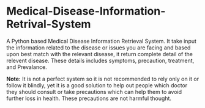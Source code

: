 # Medical-Disease-Information-Retrival-System

A Python based Medical Disease Information Retrieval System. It take input the information related to the disease or issues you are facing and based upon best match with the relevant disease, it return complete detail of the relevent disease. These details includes symptoms, precaution, treatment, and Prevalance.


**Note:** It is not a perfect system so it is not recommended to rely only on it or follow it blindly, yet it is a good solution to help out people which doctor they should consult or take precautions which can help them to avoid further loss in health. These precautions are not harmful thought.
